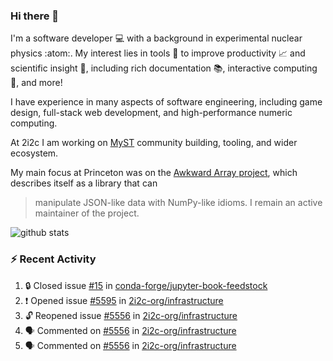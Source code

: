 ### Hi there 👋 

I'm a software developer 💻 with a background in experimental nuclear physics :atom:. My interest lies in tools :wrench: to improve productivity :chart_with_upwards_trend: and scientific insight :telescope:, including rich documentation 📚, interactive computing 🧮, and more! 

I have experience in many aspects of software engineering, including game design, full-stack web development, and high-performance numeric computing. 

At 2i2c I am working on [MyST](https://github.com/jupyter-book/mystmd) community building, tooling, and wider ecosystem. 

My main focus at Princeton was on the [Awkward Array project](awkward-array.org/), which describes itself as a library that can 
> manipulate JSON-like data with NumPy-like idioms. I remain an active maintainer of the project. 

![github stats](https://github-readme-stats.vercel.app/api?username=agoose77&show_icons=true&hide_rank=true&hide_title=true&bg_color=30,e76445,904e95&text_color=efe3ec&icon_color=efe3ec)
<!--
**agoose77/agoose77** is a ✨ _special_ ✨ repository because its `README.md` (this file) appears on your GitHub profile.

Here are some ideas to get you started:

- 🔭 I’m currently working on ...
- 🌱 I’m currently learning ...
- 👯 I’m looking to collaborate on ...
- 🤔 I’m looking for help with ...
- 💬 Ask me about ...
- 📫 How to reach me: ...
- 😄 Pronouns: ...
- ⚡ Fun fact: ...
-->

### :zap: Recent Activity

<!--START_SECTION:activity-->
1. 🔒 Closed issue [#15](https://github.com/conda-forge/jupyter-book-feedstock/issues/15) in [conda-forge/jupyter-book-feedstock](https://github.com/conda-forge/jupyter-book-feedstock)
2. ❗ Opened issue [#5595](https://github.com/2i2c-org/infrastructure/issues/5595) in [2i2c-org/infrastructure](https://github.com/2i2c-org/infrastructure)
3. 🔓 Reopened issue [#5556](https://github.com/2i2c-org/infrastructure/issues/5556) in [2i2c-org/infrastructure](https://github.com/2i2c-org/infrastructure)
4. 🗣 Commented on [#5556](https://github.com/2i2c-org/infrastructure/issues/5556#issuecomment-2681925444) in [2i2c-org/infrastructure](https://github.com/2i2c-org/infrastructure)
5. 🗣 Commented on [#5556](https://github.com/2i2c-org/infrastructure/issues/5556#issuecomment-2681920427) in [2i2c-org/infrastructure](https://github.com/2i2c-org/infrastructure)
<!--END_SECTION:activity-->
